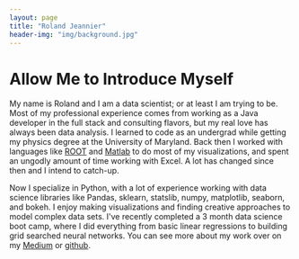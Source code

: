 ```yaml
---
layout: page
title: "Roland Jeannier"
header-img: "img/background.jpg"
---
```


Allow Me to Introduce Myself
============================

My name is Roland and I am a data scientist; or at least I am trying to be. Most of my professional experience comes from working as a Java developer in the full stack and consulting flavors, but my real love has always been data analysis. I learned to code as an undergrad while getting my physics degree at the University of Maryland. Back then I worked with languages like [ROOT](https://root.cern.ch/) and [Matlab](https://www.mathworks.com/products/matlab.html) to do most of my visualizations, and spent an ungodly amount of time working with Excel. A lot has changed since then and I intend to catch-up.

Now I specialize in Python, with a lot of experience working with data science libraries like Pandas, sklearn, statslib, numpy, matplotlib, seaborn, and bokeh. I enjoy making visualizations and finding creative approaches to model complex data sets. I've recently completed a 3 month data science boot camp, where I did everything from basic linear regressions to building grid searched neural networks. You can see more about my work over on my [Medium](https://medium.com/@rtjeannier) or [github](https://github.com/rtjeannier).

